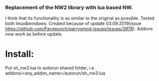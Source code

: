 ### Replacement of the NW2 library with lua based NW.
I think that its functionality is as similar to the original as possible. Tested both linux&windows. 
Created because of update 03.09.2019(issue https://github.com/Facepunch/garrysmod-issues/issues/3978). Addons now work as before update.

# Install:
Put sh_nw3.lua to autorun shared folder, i.e. addons/<any_addon_name>/autorun/sh_nw3.lua
